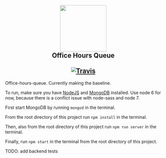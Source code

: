 <h2 align="center">
  <img src="https://avatars2.githubusercontent.com/u/1159028?v=3&s=400" width="150">
  <br>
  Office Hours Queue
	<br>
	<br>
	<a href="https://travis-ci.org/pennlabs/OHQ"><img src="https://travis-ci.org/pennlabs/OHQ.svg?branch=master" alt="Travis"></a>
</h1>

Office-hours-queue.  Currently making the baseline.

To run, make sure you have [NodeJS](https://nodejs.org/en/) and [MongoDB](https://docs.mongodb.com/manual/installation/?jmp=footer) installed.  Use node 6 for now, because there is a conflict issue with node-sass and node 7.

First start MongoDB by running `mongod` in the terminal.

From the root directory of this project run `npm install` in the terminal.

Then, also from the root directory of this project run `npm run server` in the terminal.

Finally, run `npm start` in the terminal from the root directory of this project.

TODO: add backend tests
